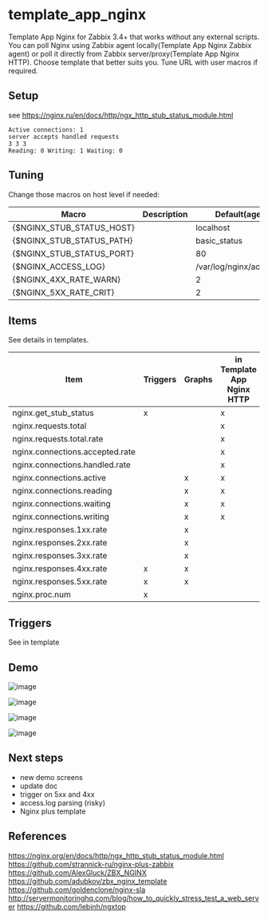 # template_app_nginx

Template App Nginx for Zabbix 3.4+ that works without any external scripts.  
You can poll Nginx using Zabbix agent locally(Template App Nginx Zabbix agent) or poll it directly from Zabbix server/proxy(Template App Nginx HTTP). Choose template that better suits you. Tune URL with user macros if required.  


## Setup

see https://nginx.ru/en/docs/http/ngx_http_stub_status_module.html

```
Active connections: 1 
server accepts handled requests
3 3 3 
Reading: 0 Writing: 1 Waiting: 0
```

## Tuning

Change those macros on host level if needed:

|Macro|Description|Default(agent)|Default(HTTP)|
|---|----|---|---|
|{$NGINX_STUB_STATUS_HOST}| | localhost | n/a |
|{$NGINX_STUB_STATUS_PATH}| | basic_status | basic_status|
|{$NGINX_STUB_STATUS_PORT}| | 80 | 80 |
|{$NGINX_ACCESS_LOG}| | /var/log/nginx/access.log | n/a |
|{$NGINX_4XX_RATE_WARN}| | 2 | n/a |
|{$NGINX_5XX_RATE_CRIT}| | 2 | n/a |

## Items

See details in templates.

|Item|Triggers|Graphs|in Template App Nginx HTTP|in Template App Nginx Agent|
|---|---|---|---|---|
|nginx.get_stub_status|x| |x|x|
|nginx.requests.total| | |x|x|
|nginx.requests.total.rate| | |x|x|
|nginx.connections.accepted.rate| | |x|x|
|nginx.connections.handled.rate| | |x|x|
|nginx.connections.active| |x|x|x|
|nginx.connections.reading| |x|x|x|
|nginx.connections.waiting| |x|x|x|
|nginx.connections.writing| |x|x|x|
|nginx.responses.1xx.rate| |x| |x|
|nginx.responses.2xx.rate| |x| |x|
|nginx.responses.3xx.rate| |x| |x|
|nginx.responses.4xx.rate|x|x| |x|
|nginx.responses.5xx.rate|x|x| |x|
|nginx.proc.num|x| | |x|

## Triggers

See in template

## Demo

![image](https://user-images.githubusercontent.com/14870891/40243447-ee32cc5a-5ac8-11e8-9a9f-7bb101f088df.png)

![image](https://user-images.githubusercontent.com/14870891/40243215-5c5d3018-5ac8-11e8-8a48-8d6fece9a890.png)

![image](https://user-images.githubusercontent.com/14870891/56141847-48acba00-5fa6-11e9-92d8-2ac13db6c391.png)

![image](https://user-images.githubusercontent.com/14870891/56146598-23707980-5faf-11e9-84f9-f00bbdf468fc.png)


## Next steps

- new demo screens
- update doc
- trigger on 5xx and 4xx
- access.log parsing (risky)
- Nginx plus template

## References
https://nginx.org/en/docs/http/ngx_http_stub_status_module.html
https://github.com/strannick-ru/nginx-plus-zabbix  
https://github.com/AlexGluck/ZBX_NGINX  
https://github.com/adubkov/zbx_nginx_template  
https://github.com/goldenclone/nginx-sla  
http://servermonitoringhq.com/blog/how_to_quickly_stress_test_a_web_server
https://github.com/lebinh/ngxtop